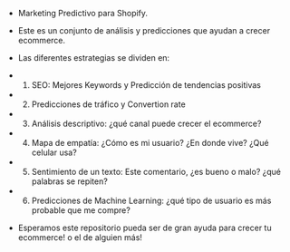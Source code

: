 - Marketing Predictivo para Shopify.
- Este es un conjunto de análisis y predicciones que ayudan a crecer ecommerce. 

- Las diferentes estrategias se dividen en:
- 1. SEO: Mejores Keywords y Predicción de tendencias positivas
- 2. Predicciones de tráfico y Convertion rate
- 3. Análisis descriptivo: ¿qué canal puede crecer el ecommerce?
- 4. Mapa de empatía: ¿Cómo es mi usuario? ¿En donde vive? ¿Qué celular usa?
- 5. Sentimiento de un texto: Este comentario, ¿es bueno o malo? ¿qué palabras se repiten?
- 6. Predicciones de Machine Learning: ¿qué tipo de usuario es más probable que me compre?

- Esperamos este repositorio pueda ser de gran ayuda para crecer tu ecommerce! o el de alguien más!

<!---
adan-chuc/zango a is a ✨ special ✨ repository because its `README.md` (this file) appears on your GitHub profile.
You can click the Preview link to take a look at your changes.
--->
